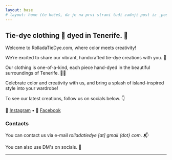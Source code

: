 ```yaml
---
layout: base
# layout: home (če hočeš, da je na prvi strani tudi zadnji post iz _posts)
---
```


## Tie-dye clothing 📍 dyed in Tenerife. 🌈

Welcome to RolladaTieDye.com, where color meets creativity! 

We’re excited to share our vibrant, handcrafted tie-dye creations with you. 👕

Our clothing is one-of-a-kind, each piece hand-dyed in the beautiful surroundings of Tenerife. 🌴✨ 

Celebrate color and creativity with us, and bring a splash of island-inspired style into your wardrobe! 

To see our latest creations, follow us on socials below. 👇

🌈 [Instagram](https://www.instagram.com/rollada_tie_dye/) • 👕 [Facebook](https://www.facebook.com/rolladatiedye)

### Contacts

You can contact us via e-mail *rolladatiedye [at] gmail {dot} com*. 📬

You can also use DM's on socials. 💬

--- 